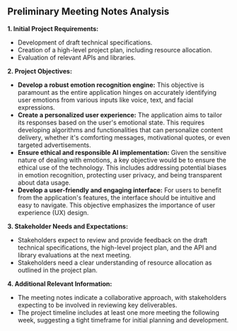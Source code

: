 ## Preliminary Meeting Notes Analysis



**1. Initial Project Requirements:**
   - Development of draft technical specifications.
   - Creation of a high-level project plan, including resource allocation.
   - Evaluation of relevant APIs and libraries. 



**2. Project Objectives:**
   - **Develop a robust emotion recognition engine:** This objective is paramount as the entire application hinges on accurately identifying user emotions from various inputs like voice, text, and facial expressions. 
   - **Create a personalized user experience:** The application aims to tailor its responses based on the user's emotional state. This requires developing algorithms and functionalities that can personalize content delivery, whether it's comforting messages, motivational quotes, or even targeted advertisements.
   - **Ensure ethical and responsible AI implementation:** Given the sensitive nature of dealing with emotions, a key objective would be to ensure the ethical use of the technology. This includes addressing potential biases in emotion recognition, protecting user privacy, and being transparent about data usage.
   - **Develop a user-friendly and engaging interface:**  For users to benefit from the application's features, the interface should be intuitive and easy to navigate. This objective emphasizes the importance of user experience (UX) design. 



**3. Stakeholder Needs and Expectations:**
   - Stakeholders expect to review and provide feedback on the draft technical specifications, the high-level project plan, and the API and library evaluations at the next meeting.
   - Stakeholders need a clear understanding of resource allocation as outlined in the project plan. 



**4. Additional Relevant Information:**
   - The meeting notes indicate a collaborative approach, with stakeholders expecting to be involved in reviewing key deliverables. 
   - The project timeline includes at least one more meeting the following week, suggesting a tight timeframe for initial planning and development.